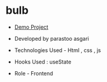 # bulb


- [Demo Project]()

- Developed by parastoo asgari

- Technologies Used - Html , css , js

- Hooks Used : useState 

- Role - Frontend

